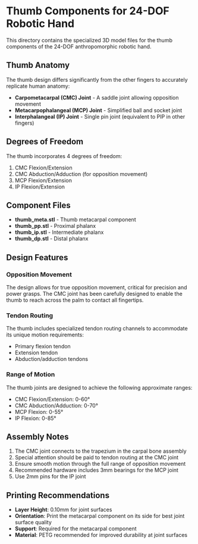 ﻿# Thumb Components for 24-DOF Robotic Hand

This directory contains the specialized 3D model files for the thumb components of the 24-DOF anthropomorphic robotic hand.

## Thumb Anatomy

The thumb design differs significantly from the other fingers to accurately replicate human anatomy:

- **Carpometacarpal (CMC) Joint** - A saddle joint allowing opposition movement
- **Metacarpophalangeal (MCP) Joint** - Simplified ball and socket joint
- **Interphalangeal (IP) Joint** - Single pin joint (equivalent to PIP in other fingers)

## Degrees of Freedom

The thumb incorporates 4 degrees of freedom:
1. CMC Flexion/Extension
2. CMC Abduction/Adduction (for opposition movement)
3. MCP Flexion/Extension
4. IP Flexion/Extension

## Component Files

- **thumb_meta.stl** - Thumb metacarpal component
- **thumb_pp.stl** - Proximal phalanx
- **thumb_ip.stl** - Intermediate phalanx
- **thumb_dp.stl** - Distal phalanx

## Design Features

### Opposition Movement
The design allows for true opposition movement, critical for precision and power grasps. The CMC joint has been carefully designed to enable the thumb to reach across the palm to contact all fingertips.

### Tendon Routing
The thumb includes specialized tendon routing channels to accommodate its unique motion requirements:
- Primary flexion tendon
- Extension tendon
- Abduction/adduction tendons

### Range of Motion
The thumb joints are designed to achieve the following approximate ranges:
- CMC Flexion/Extension: 0-60°
- CMC Abduction/Adduction: 0-70°
- MCP Flexion: 0-55°
- IP Flexion: 0-85°

## Assembly Notes

1. The CMC joint connects to the trapezium in the carpal bone assembly
2. Special attention should be paid to tendon routing at the CMC joint
3. Ensure smooth motion through the full range of opposition movement
4. Recommended hardware includes 3mm bearings for the MCP joint
5. Use 2mm pins for the IP joint

## Printing Recommendations

- **Layer Height**: 0.10mm for joint surfaces
- **Orientation**: Print the metacarpal component on its side for best joint surface quality
- **Support**: Required for the metacarpal component
- **Material**: PETG recommended for improved durability at joint surfaces
